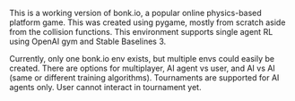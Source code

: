This is a working version of bonk.io, a popular online physics-based platform game. This was created using pygame, mostly from scratch aside from the collision functions. This environment supports single agent RL using OpenAI gym and Stable Baselines 3. 

Currently, only one bonk.io env exists, but multiple envs could easily be created. There are options for multiplayer, AI agent vs user, and AI vs AI (same or different training algorithms). Tournaments are supported for AI agents only. User cannot interact in tournament yet.

